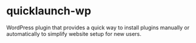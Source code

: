 # quicklaunch-wp
WordPress plugin that provides a quick way to install plugins manually or automatically to simplify website setup for new users.
